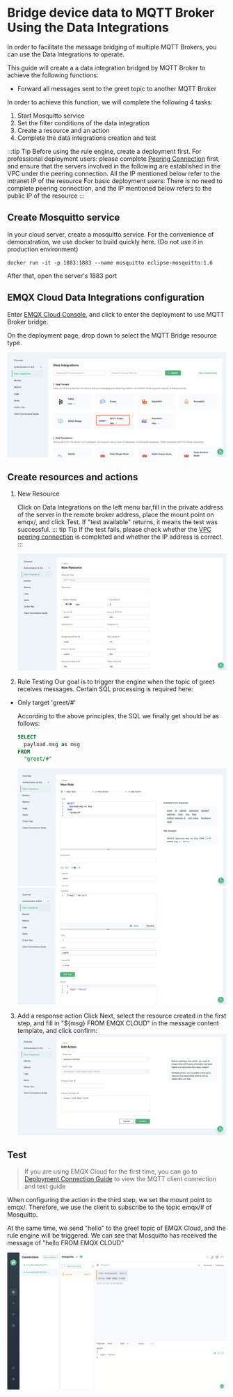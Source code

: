 # Bridge device data to MQTT Broker Using the Data Integrations

In order to facilitate the message bridging of multiple MQTT Brokers, you can use the Data Integrations to operate.

This guide will create a a data integration bridged by MQTT Broker to achieve the following functions:

- Forward all messages sent to the greet topic to another MQTT Broker

In order to achieve this function, we will complete the following 4 tasks:

1. Start Mosquitto service
2. Set the filter conditions of the data integration
3. Create a resource and an action
4. Complete the data integrations creation and test

:::tip Tip
Before using the rule engine, create a deployment first.
For professional deployment users: please complete [Peering Connection](../deployments/vpc_peering.md) first, and ensure that the servers involved in the following are established in the VPC under the peering connection. All the IP mentioned below refer to the intranet IP of the resource
For basic deployment users: There is no need to complete peering connection, and the IP mentioned below refers to the public IP of the resource
:::

## Create Mosquitto service

In your cloud server, create a mosquitto service. For the convenience of demonstration, we use docker to build quickly here. (Do not use it in production environment)

```shell
docker run -it -p 1883:1883 --name mosquitto eclipse-mosquitto:1.6
```

After that, open the server's 1883 port

## EMQX Cloud Data Integrations configuration

Enter [EMQX Cloud Console](https://cloud-intl.emqx.com/console/), and click to enter the deployment to use MQTT Broker bridge.

On the deployment page, drop down to select the MQTT Bridge resource type.

![data_integration](./_assets/data_integrations_mqtt_bridge.png)

## Create resources and actions

1. New Resource

   Click on Data Integrations on the left menu bar,fill in the private address of the server in the remote broker address, place the mount point on emqx/, and click Test. If "test available" returns, it means the test was successful.
   ::: tip Tip
   If the test fails, please check whether the [VPC peering connection](../deployments/vpc_peering.md) is completed and whether the IP address is correct.
   :::

   ![create resource](./_assets/mqttbridge_resource.png)

2. Rule Testing
   Our goal is to trigger the engine when the topic of greet receives messages. Certain SQL processing is required here:

- Only target 'greet/#'

  According to the above principles, the SQL we finally get should be as follows:

  ```sql
  SELECT
    payload.msg as msg
  FROM
    "greet/#"
  ```

  ![add_rule](./_assets/mqttbridge_rule.png)
  ![add_rule](./_assets/mqttbridge_rule_2.png)

3. Add a response action
   Click Next, select the resource created in the first step, and fill in "${msg} FROM EMQX CLOUD" in the message content template, and click confirm:
   ![add_action](./_assets/mqttbridge_action.png)

## Test

> If you are using EMQX Cloud for the first time, you can go to [Deployment Connection Guide](../connect_to_deployments/overview.md) to view the MQTT client connection and test guide

When configuring the action in the third step, we set the mount point to emqx/. Therefore, we use the client to subscribe to the topic emqx/# of Mosquitto.

At the same time, we send "hello" to the greet topic of EMQX Cloud, and the rule engine will be triggered. We can see that Mosquitto has received the message of "hello FROM EMQX CLOUD"

![messages](./_assets/mqttbridge_mqttx_result.png)

